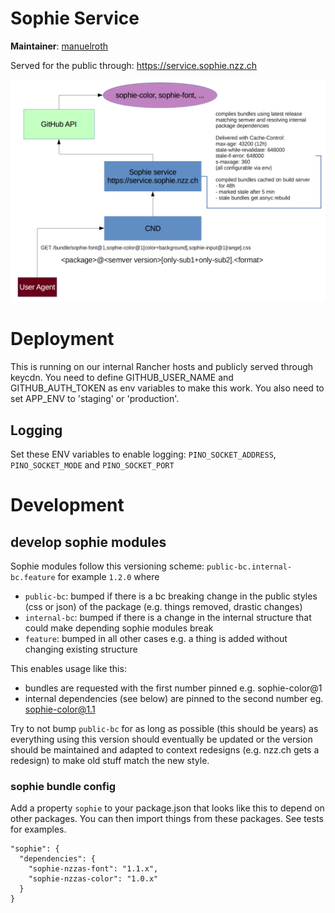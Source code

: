 # Sophie Service

**Maintainer**: [manuelroth](https://github.com/manuelroth)

Served for the public through: https://service.sophie.nzz.ch

![Sophie Architecture](public/system-overview.png)

# Deployment

This is running on our internal Rancher hosts and publicly served through keycdn.
You need to define GITHUB_USER_NAME and GITHUB_AUTH_TOKEN as env variables to make this work.
You also need to set APP_ENV to 'staging' or 'production'.

## Logging

Set these ENV variables to enable logging: `PINO_SOCKET_ADDRESS`, `PINO_SOCKET_MODE` and `PINO_SOCKET_PORT`

# Development

## develop sophie modules

Sophie modules follow this versioning scheme: `public-bc.internal-bc.feature` for example `1.2.0` where

- `public-bc`: bumped if there is a bc breaking change in the public styles (css or json) of the package (e.g. things removed, drastic changes)
- `internal-bc`: bumped if there is a change in the internal structure that could make depending sophie modules break
- `feature`: bumped in all other cases e.g. a thing is added without changing existing structure

This enables usage like this:

- bundles are requested with the first number pinned e.g. sophie-color@1
- internal dependencies (see below) are pinned to the second number eg. sophie-color@1.1

Try to not bump `public-bc` for as long as possible (this should be years) as everything using this version should eventually be updated or the version should be maintained and adapted to context redesigns (e.g. nzz.ch gets a redesign) to make old stuff match the new style.

### sophie bundle config

Add a property `sophie` to your package.json that looks like this to depend on other packages. You can then import things from these packages.
See tests for examples.

```
"sophie": {
  "dependencies": {
    "sophie-nzzas-font": "1.1.x",
    "sophie-nzzas-color": "1.0.x"
  }
}
```
